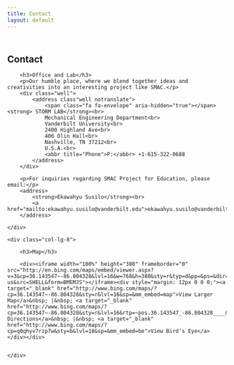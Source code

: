 ```yaml
---
title: Contact
layout: default
---
```


<div class="row">
	<div class="col-lg-12">
		<h2><br>Contact</h2>
	</div>
</div>

<div class="row">
	<div class="col-lg-4">
		
		<h3>Office and Lab</h3>
		<p>Our humble place, where we blend together ideas and creativities into an interesting project like SMAC.</p>
		<div class="well">
			<address class"well notranslate">
				<span class="fa fa-envelope" aria-hidden="true"></span><strong> STORM LAB</strong><br>
				Mechanical Engineering Department<br>
				Vanderbilt University<br>
				2400 Highland Ave<br>
				406 Olin Hall<br>
				Nashville, TN 37212<br>
				U.S.A.<br>
				<abbr title="Phone">P:</abbr> +1-615-322-0688
			</address>
		</div>

		<p>For inquiries regarding SMAC Project for Education, please email:</p>
		<address>
			<strong>Ekawahyu Susilo</strong><br>
			<a href="mailto:ekawahyu.susilo@vanderbilt.edu">ekawahyu.susilo@vanderbilt.edu</a>
		</address>

	</div>
	
	<div class="col-lg-8">

		<h3>Map</h3>
<!--
		<div><iframe src="https://www.google.com/maps/embed?pb=!1m16!1m12!1m3!1d1610.9862430083188!2d-86.80531654232753!3d36.142883185610955!2m3!1f0!2f0!3f0!3m2!1i1024!2i768!4f13.1!2m1!1s2400+Highland+Ave%2C+Nashville%2C+TN+37212!5e0!3m2!1sen!2sus!4v1428286075691" width="100%" height="380" frameborder="0" style="border:0"></iframe></div>
-->
<!--
		<div><iframe src="http://www.google.cn/maps/embed?pb=!1m18!1m12!1m3!1d3221.969906160967!2d-86.80533799999999!3d36.142945999999995!2m3!1f0!2f0!3f0!3m2!1i1024!2i768!4f13.1!3m3!1m2!1s0x886466a31149441d%3A0x73439c73835e397f!2s2400+Highland+Ave%2C+Vanderbilt+University%2C+Nashville%2C+TN+37212%E7%BE%8E%E5%9B%BD!5e0!3m2!1szh-CN!2scn!4v1429403077125" width="100%" height="380" frameborder="0" style="border:0"></iframe></div>
-->

		<div><iframe width="100%" height="380" frameborder="0" src="http://en.bing.com/maps/embed/viewer.aspx?v=3&cp=36.143547~-86.804328&lvl=16&w=768&h=380&sty=r&typ=d&pp=&ps=&dir=0&mkt=en-us&src=SHELL&form=BMEMJS"></iframe><div style="margin: 12px 0 0 0;"><a target="_blank" href="http://www.bing.com/maps/?cp=36.143547~-86.804328&sty=r&lvl=16&sp=&mm_embed=map">View Larger Map</a>&nbsp; |&nbsp; <a target="_blank" href="http://www.bing.com/maps/?cp=36.143547~-86.804328&sty=r&lvl=16&rtp=~pos.36.143547_-86.804328____&mm_embed=dir">Get Directions</a>&nbsp; |&nbsp; <a target="_blank" href="http://www.bing.com/maps/?cp=q0qhyv7rzp7w&sty=b&lvl=18&sp=&mm_embed=be">View Bird's Eye</a></div></div>


	</div>
</div>
